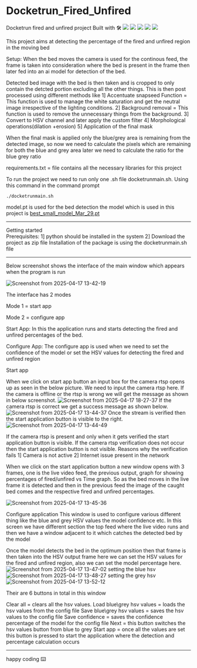 # Docketrun_Fired_Unfired


Docketrun fired and unfired project 
Built with 🛠️ 
![](https://cdn-icons-png.flaticon.com/128/15452/15452650.png)
![](https://img.icons8.com/?size=160&id=YX03OUiHE3rz&format=png)
![](https://cdn-icons-png.flaticon.com/128/16810/16810458.png)
![](https://opencv.org/wp-content/uploads/2022/05/logo.png)
![](https://avatars.githubusercontent.com/u/26833451?s=48&v=4)


This project aims at detecting the percentage of the fired and unfired region in the moving bed 

Setup: When the bed moves the camera is used for the continous feed, the frame is taken into consideration where the bed is present in the frame then 
later fed into an ai model for detection of the bed.

Detected bed image with the bed is then taken and is cropped to only contain the detcted portion excluding all the other things. This is then post processed using different methods like
1] Accentuate snapseed Function  = This function is used to manage the white saturation and get the neutral image irrespective of the lighting conditions.
2] Background removal = This function is used to remove the unnecessary things from the background. 
3] Convert to HSV channel and later apply the custom filter
4] Morphological operations(dilation +erosion) 
5] Application of the final mask 


When the final mask is applied only the blue/grey area  is remaining from the detected image, so now we need to calculate the pixels which are remaining for both 
the blue and grey area later we need to calculate the ratio for the blue grey ratio

requirements.txt = file contains all the necessary libraries for this project

To run the project we need to run only one .sh file docketrunmain.sh. Using this command in the command prompt
```shell
./docketrunmain.sh
```
model.pt is used for the bed detection the model which is used in this project  is [best_small_model_Mar_29.pt](https://github.com/SHREYAS1188/Docketrun_Fired_Unfired/blob/main/best_small_model_Mar_29.pt "best_small_model_Mar_29.pt")

-----------------------------
Getting started  
Prerequisites:
1] python should be installed in the system
2] Download the project as zip file
Installation of the package is using the docketrunmain.sh file

---------------------------------
Below screenshot shows the interface of the main window which appears when the program is run

![Screenshot from 2025-04-17 13-42-19](https://github.com/user-attachments/assets/9d7cbf95-de45-4eb5-8e93-68e5cd592ad3)

The interface has 2 modes 

Mode 1 = start app

Mode 2 = configure app

Start App: In this the application runs and starts detecting the fired and unfired percentages of the bed.

Configure App: The configure app is used when we need to set the confidence of the model or set the HSV values for detecting the fired and unfired region

Start app

When we click on start app button an input box for the camera rtsp opens up as seen in the below picture. 
We need to input the camera rtsp here. 
If the camera is offline or the rtsp is wrong we will get the message as shown in below screenshot. 
![Screenshot from 2025-04-17 18-27-37](https://github.com/user-attachments/assets/18359be0-a99e-4d0d-ac53-ed577a898f4e)
If the camera rtsp is correct we get a success message as shown below.
![Screenshot from 2025-04-17 13-44-37](https://github.com/user-attachments/assets/543aa8b5-c78e-4c2d-88bb-90d827aedd5d)
Once the stream is verified then the start application button is visible to the right. ![Screenshot from 2025-04-17 13-44-49](https://github.com/user-attachments/assets/3d028113-1e6b-4d70-927d-0e02364dfcf6)

If the camera rtsp is present and only when it gets verified the start application button is visible. If the camera rtsp verification does not occur then the start application button is not visible.
Reasons why the verification fails
 1] Camera is not active 
 2] Internet issue present in the network 

When we click on the start application button a new window opens with 3 frames, one is the live video feed, the previous output, graph for showing 
percentages of fired/unfired vs Time graph. So as the bed moves in the live frame it is detected and then in the previous feed the image of the caught bed comes and the respective fired and unfired percentages.

![Screenshot from 2025-04-17 13-45-36](https://github.com/user-attachments/assets/d488dbbb-03bc-4387-8a92-32b6182e6f24)

Configure application 
This window is used to configure various different thing like the blue and grey HSV values the model confidence etc.
In this screen we have different section the top feed where the live video runs and then we have a window adjacent to it which catches the detected
bed by the model

Once the model detects the bed in the optimum position then that frame is then taken into the HSV output frame here we can set the HSV values for the 
fired and unfired region, also we can set the model percentage here. 
![Screenshot from 2025-04-17 13-47-02](https://github.com/user-attachments/assets/3009fbcb-929a-46b5-8bcf-041789259cf5)
setting the blue hsv
![Screenshot from 2025-04-17 13-48-27](https://github.com/user-attachments/assets/ca8283ff-efca-446a-8724-13633c773480)
setting the grey hsv
![Screenshot from 2025-04-17 13-52-12](https://github.com/user-attachments/assets/9369b66b-dafc-4f5b-b6a2-57d375c44fbc)

Their are 6 buttons in total in this window

Clear all = clears all the hsv values. 
Load blue\grey hsv values = loads the hsv values from the config file
Save blue\grey hsv values = saves the hsv values to the config file
Save confidence = saves the confidence percentage of the model for the config file
Next = this button switches the hsv values button from blue to grey 
Start app = once all the values are set this button is pressed to start the application where the detection and percentage calculation occurs 

------------
happy coding ⌨️
